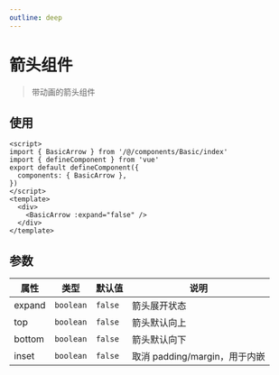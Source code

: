 ```yaml
---
outline: deep
---
```


# 箭头组件

> 带动画的箭头组件

## 使用

```vue
<script>
import { BasicArrow } from '/@/components/Basic/index'
import { defineComponent } from 'vue'
export default defineComponent({
  components: { BasicArrow },
})
</script>
<template>
  <div>
    <BasicArrow :expand="false" />
  </div>
</template>
```

## 参数

| 属性     | 类型        | 默认值     | 说明                     |
|--------|-----------|---------|------------------------|
| expand | `boolean` | `false` | 箭头展开状态                 |
| top    | `boolean` | `false` | 箭头默认向上                 |
| bottom | `boolean` | `false` | 箭头默认向下                 |
| inset  | `boolean` | `false` | 取消 padding/margin，用于内嵌 |

